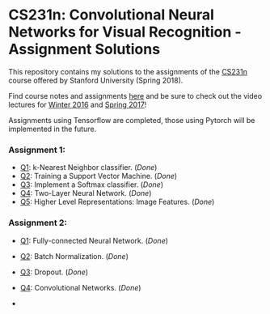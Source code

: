 # CS231n: Convolutional Neural Networks for Visual Recognition - Assignment Solutions


This repository contains my solutions to the assignments of the [CS231n](http://cs231n.stanford.edu/) course offered by Stanford University (Spring 2018).

Find course notes and assignments [here](http://cs231n.github.io) and be sure to check out the video lectures for [Winter 2016](https://www.youtube.com/playlist?list=PLkt2uSq6rBVctENoVBg1TpCC7OQi31AlC) and [Spring 2017](https://www.youtube.com/playlist?list=PLC1qU-LWwrF64f4QKQT-Vg5Wr4qEE1Zxk)!

Assignments using Tensorflow are completed, those using Pytorch will be implemented in the future.

### Assignment 1:
- [Q1](https://github.com/jariasf/CS231n/blob/master/assignment1/knn.ipynb): k-Nearest Neighbor classifier. (_Done_)
- [Q2](https://github.com/jariasf/CS231n/blob/master/assignment1/svm.ipynb): Training a Support Vector Machine. (_Done_)
- [Q3](https://github.com/jariasf/CS231n/blob/master/assignment1/softmax.ipynb): Implement a Softmax classifier. (_Done_)
- [Q4](https://github.com/jariasf/CS231n/blob/master/assignment1/two_layer_net.ipynb): Two-Layer Neural Network. (_Done_)
- [Q5](https://github.com/jariasf/CS231n/blob/master/assignment1/features.ipynb): Higher Level Representations: Image Features. (_Done_)

### Assignment 2:
- [Q1](https://github.com/jariasf/CS231n/blob/master/assignment2/FullyConnectedNets.ipynb): Fully-connected Neural Network. (_Done_)
- [Q2](https://github.com/jariasf/CS231n/blob/master/assignment2/BatchNormalization.ipynb): Batch Normalization. (_Done_)
- [Q3](https://github.com/jariasf/CS231n/blob/master/assignment2/Dropout.ipynb): Dropout. (_Done_)
- [Q4](https://github.com/jariasf/CS231n/blob/master/assignment2/ConvolutionalNetworks.ipynb): Convolutional Networks. (_Done_)

- 
